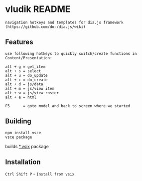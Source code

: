 # vludik README

    navigation hotkeys and templates for dia.js framework (https://github.com/do-/dia.js/wiki)

## Features

	use following hotkeys to quickly switch/create functions in Content/Presentation:

	alt + g = get_item
	alt + s = select
	alt + u = do_update
	alt + c = do_create
	alt + d = js/data
	alt + m = js/view item
	alt + w = js/view roster
	alt + e = html

	F5      = goto model and back to screen where we started

## Building
	npm install vsce
	vsce package

builds [*.vsix](https://github.com/jonny64/vludik/releases) package

## Installation
`Ctrl Shift P` - `Install from vsix`
